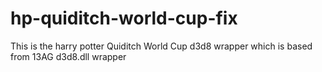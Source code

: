 # hp-quiditch-world-cup-fix
This is the harry potter Quiditch World Cup d3d8 wrapper which is based from 13AG d3d8.dll wrapper
